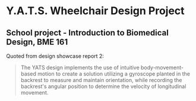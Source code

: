 # Y.A.T.S. Wheelchair Design Project
## School project - Introduction to Biomedical Design, BME 161

Quoted from design showcase report 2:
> The YATS design implements the use of intuitive body-movement-based motion to create a solution utilizing a gyroscope planted in the backrest to measure and maintain orientation, while recording the backrest's angular position to determine the velocity of longitudinal movement.